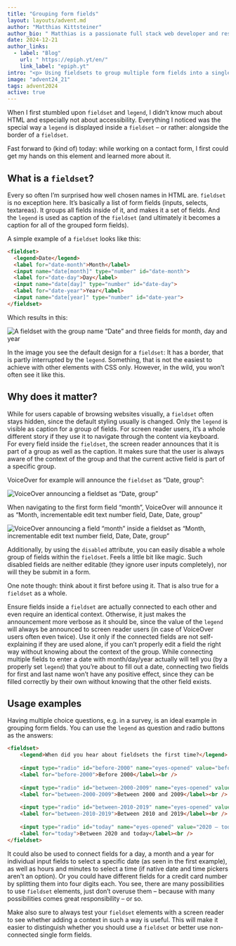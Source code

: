 ```yaml
---
title: "Grouping form fields"
layout: layouts/advent.md
author: "Matthias Kittsteiner"
author_bio: " Matthias is a passionate full stack web developer and responsible for the technical aspects on more than 1.000 websites, including performance, reliability, accessibility and functionality. That’s why he is very interested in many things around the web, and has a big focus on building inclusive web applications and websites."
date: 2024-12-21
author_links:
  - label: "Blog"
    url: " https://epiph.yt/en/"
    link_label: "epiph.yt"
intro: "<p> Using fieldsets to group multiple form fields into a single one can be an ideal way to provide context to otherwise lonely fields inside a form, enhancing the accessibility of using them.</p>"
image: "advent24_21"
tags: advent2024
active: true
---
```


When I first stumbled upon `fieldset` and `legend`, I didn’t know much about HTML and especially not about accessibility. Everything I noticed was the special way a `legend` is displayed inside a `fieldset` – or rather: alongside the border of a `fieldset`. 

Fast forward to (kind of) today: while working on a contact form, I first could get my hands on this element and learned more about it.

## What is a `fieldset`?

Every so often I’m surprised how well chosen names in HTML are. `fieldset` is no exception here. It’s basically a list of form fields (inputs, selects, textareas). It groups all fields inside of it, and makes it a set of fields. And the `legend` is used as caption of the `fieldset` (and ultimately it becomes a caption for all of the grouped form fields).

A simple example of a `fieldset` looks like this:

```html
<fieldset>
  <legend>Date</legend>
  <label for="date-month">Month</label>
  <input name="date[month]" type="number" id="date-month">
  <label for="date-day">Day</label>
  <input name="date[day]" type="number" id="date-day">
  <label for="date-year">Year</label>
  <input name="date[year]" type="number" id="date-year">
</fieldset>
```

Which results in this:

![A fieldset with the group name “Date” and three fields for month, day and year](fieldset-example.png)

In the image you see the default design for a `fieldset`: It has a border, that is partly interrupted by the `legend`. Something, that is not the easiest to achieve with other elements with CSS only. However, in the wild, you won’t often see it like this.

## Why does it matter?

While for users capable of browsing websites visually, a `fieldset` often stays hidden, since the default styling usually is changed. Only the `legend` is visible as caption for a group of fields. For screen reader users, it’s a whole different story if they use it to navigate through the content via keyboard. For every field inside the `fieldset`, the screen reader announces that it is part of a group as well as the caption. It makes sure that the user is always aware of the context of the group and that the current active field is part of a specific group.

VoiceOver for example will announce the `fieldset` as “Date, group”:

![VoiceOver announcing a fieldset as “Date, group”](fieldset-voiceover-group.png)

When navigating to the first form field “month”, VoiceOver will announce it as “Month, incrementable edit text number field, Date, Date, group”

![VoiceOver announcing a field “month” inside a fieldset as “Month, incrementable edit text number field, Date, Date, group”](fieldset-voiceover-group-input.png)


Additionally, by using the `disabled` attribute, you can easily disable a whole group of fields within the `fieldset`. Feels a little bit like magic. Such disabled fields are neither editable (they ignore user inputs completely), nor will they be submit in a form.

One note though: think about it first before using it. That is also true for a `fieldset` as a whole.

Ensure fields inside a `fieldset` are actually connected to each other and even require an identical context. Otherwise, it just makes the announcement more verbose as it should be, since the value of the `legend` will always be announced to screen reader users (in case of VoiceOver users often even twice). Use it only if the connected fields are not self-explaining if they are used alone, if you can’t properly edit a field the right way without knowing about the context of the group. While connecting multiple fields to enter a date with month/day/year actually will tell you (by a properly set `legend`) that you’re about to fill out a date, connecting two fields for first and last name won’t have any positive effect, since they can be filled correctly by their own without knowing that the other field exists.

## Usage examples

Having multiple choice questions, e.g. in a survey, is an ideal example in grouping form fields. You can use the `legend` as question and radio buttons as the answers:

```html
<fieldset>
	<legend>When did you hear about fieldsets the first time?</legend>
	
	<input type="radio" id="before-2000" name="eyes-opened" value="before 2000" />
	<label for="before-2000">Before 2000</label><br />
	
	<input type="radio" id="between-2000-2009" name="eyes-opened" value="2000 – 2009" />
	<label for="between-2000-2009">Between 2000 and 2009</label><br />
	
	<input type="radio" id="between-2010-2019" name="eyes-opened" value="2010 – 2019" />
	<label for="between-2010-2019">Between 2010 and 2019</label><br />
	
	<input type="radio" id="today" name="eyes-opened" value="2020 – today" />
	<label for="today">Between 2020 and today</label><br />
</fieldset>
```     

It could also be used to connect fields for a day, a month and a year for individual input fields to select a specific date (as seen in the first example), as well as hours and minutes to select a time (if native date and time pickers aren't an option). Or you could have different fields for a credit card number by splitting them into four digits each. You see, there are many possibilities to use `fieldset` elements, just don’t overuse them – because with many possibilities comes great responsibility – or so.

Make also sure to always test your `fieldset` elements with a screen reader to see whether adding a context in such a way is useful. This will make it easier to distinguish whether you should use a `fieldset` or better use non-connected single form fields.

